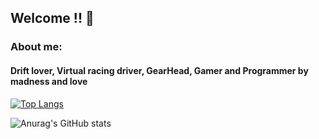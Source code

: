 ## Welcome !! :metal:

### About me: 
#### Drift lover, Virtual racing driver, GearHead, Gamer and Programmer by madness and love


[![Top Langs](https://github-readme-stats.vercel.app/api/top-langs/?username=yaghomattos&layout=compact)](https://github.com/anuraghazra/github-readme-stats)

![Anurag's GitHub stats](https://github-readme-stats.vercel.app/api?username=yaghomattos&count_private=true&show_icons=true&theme=tokyonight)

<!--
**YaghoMattos/YaghoMattos** is a ✨ _special_ ✨ repository because its `README.md` (this file) appears on your GitHub profile.

Here are some ideas to get you started:

- 🔭 I’m currently working on ...
- 🌱 I’m currently learning ...
- 👯 I’m looking to collaborate on ...
- 🤔 I’m looking for help with ...
- 💬 Ask me about ...
- 📫 How to reach me: ...
- 😄 Pronouns: ...
- ⚡ Fun fact: ...
-->
